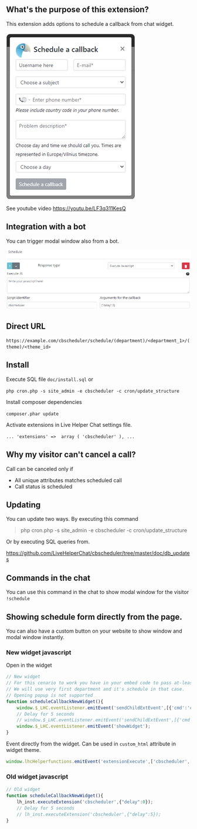 
## What's the purpose of this extension?

This extension adds options to schedule a callback from chat widget.

![See image](https://raw.githubusercontent.com/LiveHelperChat/cbscheduler/master/doc/schedule-sample.png)

See youtube video https://youtu.be/LF3q311KesQ

## Integration with a bot

You can trigger modal window also from a bot.

![See image](https://raw.githubusercontent.com/LiveHelperChat/cbscheduler/master/doc/schedule.png)

## Direct URL

`https://example.com/cbscheduler/schedule/(department)/<department_1>/(theme)/<theme_id>`

## Install

Execute SQL file `doc/install.sql` or

`php cron.php -s site_admin -e cbscheduler -c cron/update_structure`

Install composer dependencies

`composer.phar update`

Activate extensions in Live Helper Chat settings file.

`
...
'extensions' => 
  array (
      'cbscheduler'
  ),
...
`

## Why my visitor can't cancel a call?

Call can be canceled only if

* All unique attributes matches scheduled call
* Call status is scheduled

## Updating

You can update two ways. By executing this command

> php cron.php -s site_admin -e cbscheduler -c cron/update_structure

Or by executing SQL queries from.

https://github.com/LiveHelperChat/cbscheduler/tree/master/doc/db_updates

## Commands in the chat

You can use this command in the chat to show modal window for the visitor `!schedule`

## Showing schedule form directly from the page.

You can also have a custom button on your website to show window and modal window instantly.

### New widget javascript

Open in the widget

```js
// New widget
// For this cenario to work you have in your embed code to pass at-least one department.
// We will use very first department and it's schedule in that case.
// Opening popup is not supported
function scheduleCallbackNewWidget(){
    window.$_LHC.eventListener.emitEvent('sendChildExtEvent',[{'cmd':'cbscheduler','arg':{}}]);
    // Delay for 5 seconds
    // window.$_LHC.eventListener.emitEvent('sendChildExtEvent',[{'cmd':'cbscheduler','arg':{"delay":5}}]);
    window.$_LHC.eventListener.emitEvent('showWidget');
}
```

Event directly from the widget. Can be used in `custom_html` attribute in widget theme.
```js
window.lhcHelperfunctions.emitEvent('extensionExecute',['cbscheduler',[{'delay':3}]])
```

### Old widget javascript

```js
// Old widget
function scheduleCallbackNewWidget(){
    lh_inst.executeExtension('cbscheduler',{"delay":0});
    // Delay for 5 seconds
    // lh_inst.executeExtension('cbscheduler',{"delay":5});
}
```
